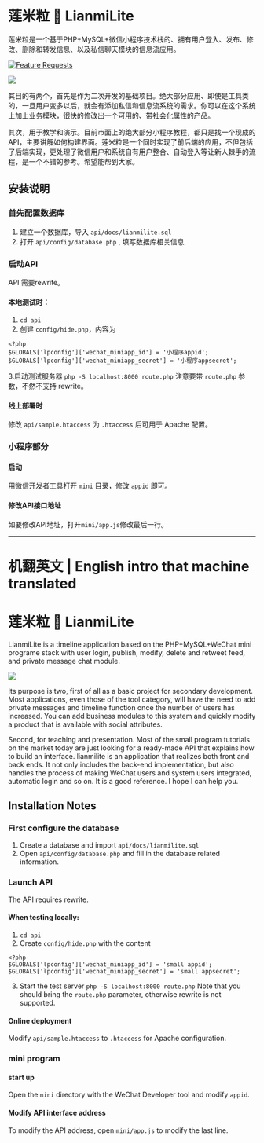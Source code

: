 # 莲米粒 🎈 LianmiLite
莲米粒是一个基于PHP+MySQL+微信小程序技术栈的、拥有用户登入、发布、修改、删除和转发信息、以及私信聊天模块的信息流应用。

[![Feature Requests](http://feathub.com/easychen/lianmilite?format=svg)](http://feathub.com/easychen/lianmilite)

![](./lianmilite.gif)

其目的有两个，首先是作为二次开发的基础项目。绝大部分应用、即使是工具类的，一旦用户变多以后，就会有添加私信和信息流系统的需求。你可以在这个系统上加上业务模块，很快的修改出一个可用的、带社会化属性的产品。

其次，用于教学和演示。目前市面上的绝大部分小程序教程，都只是找一个现成的API，主要讲解如何构建界面。莲米粒是一个同时实现了前后端的应用，不但包括了后端实现，更处理了微信用户和系统自有用户整合、自动登入等让新人棘手的流程，是一个不错的参考。希望能帮到大家。

## 安装说明

### 首先配置数据库
1. 建立一个数据库，导入 `api/docs/lianmilite.sql`
2. 打开 `api/config/database.php` , 填写数据库相关信息

### 启动API

API 需要rewrite。

#### 本地测试时：
1. `cd api`
2. 创建 `config/hide.php`，内容为
```
<?php
$GLOBALS['lpconfig']['wechat_miniapp_id'] = '小程序appid';
$GLOBALS['lpconfig']['wechat_miniapp_secret'] = '小程序appsecret';
```
3.启动测试服务器
```php -S localhost:8000 route.php```
注意要带 `route.php` 参数，不然不支持 rewrite。


#### 线上部署时
修改 `api/sample.htaccess` 为 `.htaccess` 后可用于 Apache 配置。

### 小程序部分

#### 启动
用微信开发者工具打开 `mini` 目录，修改 `appid` 即可。

#### 修改API接口地址
如要修改API地址，打开`mini/app.js`修改最后一行。


---

# 机翻英文 | English intro that machine translated

# 莲米粒 🎈 LianmiLite

LianmiLite is a timeline application based on the PHP+MySQL+WeChat mini programe stack with user login, publish, modify, delete and retweet feed, and private message chat module.

![](./lianmilite.gif)

Its purpose is two, first of all as a basic project for secondary development. Most applications, even those of the tool category, will have the need to add private messages and timeline function once the number of users has increased. You can add business modules to this system and quickly modify a product that is available with social attributes.

Second, for teaching and presentation. Most of the small program tutorials on the market today are just looking for a ready-made API that explains how to build an interface. lianmilite is an application that realizes both front and back ends. It not only includes the back-end implementation, but also handles the process of making WeChat users and system users integrated, automatic login and so on. It is a good reference. I hope I can help you.

## Installation Notes

### First configure the database
1. Create a database and import `api/docs/lianmilite.sql`
2. Open `api/config/database.php` and fill in the database related information.

### Launch API

The API requires rewrite.

#### When testing locally:
1. `cd api`
2. Create `config/hide.php` with the content
```
<?php
$GLOBALS['lpconfig']['wechat_miniapp_id'] = 'small appid';
$GLOBALS['lpconfig']['wechat_miniapp_secret'] = 'small appsecret';
```
3. Start the test server
```php -S localhost:8000 route.php```
Note that you should bring the `route.php` parameter, otherwise rewrite is not supported.


#### Online deployment
Modify `api/sample.htaccess` to `.htaccess` for Apache configuration.

### mini program

#### start up
Open the `mini` directory with the WeChat Developer tool and modify `appid`.

#### Modify API interface address
To modify the API address, open `mini/app.js` to modify the last line.
